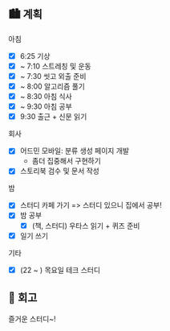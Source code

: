## 🏙️ 계획

아침

- [x] 6:25 기상
- [x] ~ 7:10 스트레칭 및 운동
- [x] ~ 7:30 씻고 외출 준비
- [x] ~ 8:00 알고리즘 풀기
- [x] ~ 8:30 아침 식사
- [x] ~ 9:30 아침 공부
- [x] 9:30 출근 + 신문 읽기

회사

- [x] 어드민 모바일: 분류 생성 페이지 개발
  - 좀더 집중해서 구현하기
- [x] 스토리북 검수 및 문서 작성

밤

- [x] 스터디 카페 가기 => 스터디 있으니 집에서 공부!
- [x] 밤 공부
  - [x] (책, 스터디) 우타스 읽기 + 퀴즈 준비
- [x] 일기 쓰기

기타

- [x] (22 ~ ) 목요일 테크 스터디

## 🌆 회고

즐거운 스터디~!